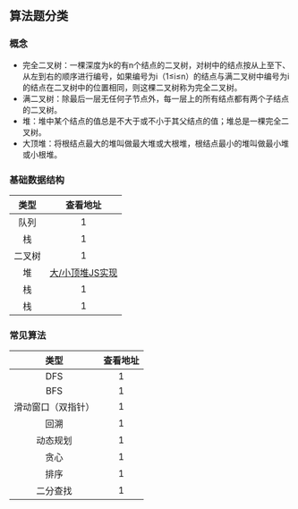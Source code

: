 ## 算法题分类

### 概念

- 完全二叉树：一棵深度为k的有n个结点的二叉树，对树中的结点按从上至下、从左到右的顺序进行编号，如果编号为i（1≤i≤n）的结点与满二叉树中编号为i的结点在二叉树中的位置相同，则这棵二叉树称为完全二叉树。
- 满二叉树：除最后一层无任何子节点外，每一层上的所有结点都有两个子结点的二叉树。
- 堆：堆中某个结点的值总是不大于或不小于其父结点的值；堆总是一棵完全二叉树。
- 大顶堆：将根结点最大的堆叫做最大堆或大根堆，根结点最小的堆叫做最小堆或小根堆。


### 基础数据结构

|  类型   | 查看地址  |
|  :----:  | :----:  |
| 队列  | 1 |
| 栈  | 1 |
| 二叉树  | 1 |
| 堆  | [大/小顶堆JS实现](./239.%20滑动窗口最大值/readme.md)|
| 栈  | 1 |
| 栈  | 1 |


### 常见算法

|  类型   | 查看地址  |
|  :----:  | :----:  |
| DFS  | 1 |
| BFS  | 1 |
| 滑动窗口（双指针）  | 1 |
| 回溯  | 1 |
| 动态规划  | 1 |
| 贪心  | 1 |
| 排序  | 1 |
| 二分查找  | 1 |
